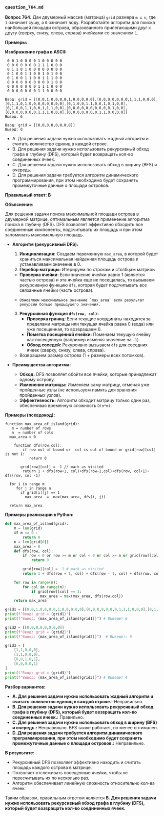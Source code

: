 ### `question_764.md`

**Вопрос 764.** Дан двумерный массив (матрица) `grid` размера `m x n`, где `1` означает сушу, а `0` означает воду. Разработайте алгоритм для поиска наибольшей площади острова, образованного прилегающими друг к другу (сверху, снизу, слева, справа) ячейками со значением `1`.

**Примеры:**

**Изображение графа в ASCII:**
```
 0 0 1 0 0 0 0 1 0 0 0 0 0
 0 0 0 0 0 0 0 1 1 1 0 0 0
 0 1 1 0 1 0 0 0 0 0 0 0 0
 0 1 0 0 1 1 0 0 1 0 1 0 0
 0 1 0 0 1 1 0 0 1 1 1 0 0
 0 0 0 0 0 0 0 0 0 0 1 0 0
 0 0 0 0 0 0 0 1 1 1 0 0 0
 0 0 0 0 0 0 0 1 1 0 0 0 0
```

```
Ввод: grid = [[0,0,1,0,0,0,0,1,0,0,0,0,0],[0,0,0,0,0,0,0,1,1,1,0,0,0],[0,1,1,0,1,0,0,0,0,0,0,0,0],[0,1,0,0,1,1,0,0,1,0,1,0,0],[0,1,0,0,1,1,0,0,1,1,1,0,0],[0,0,0,0,0,0,0,0,0,0,1,0,0],[0,0,0,0,0,0,0,1,1,1,0,0,0],[0,0,0,0,0,0,0,1,1,0,0,0,0]]
Вывод: 6

Ввод: grid = [[0,0,0,0,0,0,0,0]]
Вывод: 0
```

-   A. Для решения задачи нужно использовать жадный алгоритм и считать количество единиц в каждой строке.
-   B. Для решения задачи нужно использовать рекурсивный обход графа в глубину (DFS), который будет возвращать кол-во соединенных ячеек.
-  C. Для решения задачи нужно использовать обход в ширину (BFS) и очередь.
-   D. Для решения задачи требуется  алгоритм динамического программирования, при этом необходимо будет сохранять промежуточные данные о площади островов.

**Правильный ответ: B**

**Объяснение:**

Для решения задачи поиска максимальной площади острова в двумерной матрице, оптимальным является применение алгоритма поиска в глубину (DFS). DFS позволяет эффективно обходить все соединенные компоненты,  подсчитывать их площадь  и при этом запоминать максимальную площадь.

*   **Алгоритм (рекурсивный DFS):**
    1.   **Инициализация:** Создаем  переменную `max_area`, в которой будет храниться максимальная найденная площадь острова и устанавливаем значение в 0.
    2.  **Перебор матрицы:** Итерируем по строкам и столбцам  матрицы:
      *    **Проверка ячейки:**  Если значение ячейки равно 1 (является частью острова) и эта ячейка еще не посещалась, то вызываем рекурсивную функцию `dfs`, которая будет подсчитывать все связанные ячейки (часть острова).
       *     Обновляем максимальное значение `max_area` если результат рекурсии больше предыдущего значения.
    3.  **Рекурсивная функция `dfs(row, col)`:**
        *   **Проверка границ:** Если текущие координаты находятся за пределами матрицы или текущая ячейка  равна 0 (вода) или уже посещенная, то возвращаем 0.
          *   **Пометка посещенной ячейки:** Помечаем  текущую ячейку как посещенную  (например  изменяя  значение на `-1`).
          *   **Обход соседей:** Рекурсивно вызываем  `dfs` для  соседних ячеек (сверху, снизу, слева, справа).
      *  Возвращаем  размер острова (1 + размеры всех потомков).

* **Преимущества алгоритма:**
     *   **Обход:**  DFS  позволяет обойти  все ячейки, которые принадлежат  одному острову.
    *    **Изменение матрицы:** Изменяем саму матрицу, отмечая уже пройденные узлы  (не используем  память для хранения пройденных  узлов).
    *   **Эффективность:** Алгоритм обходит матрицу только один раз, обеспечивая  временную сложность `O(n*m)`.

**Примеры (псевдокод):**
```
function max_area_of_island(grid):
   m = number of rows
   n  = number of cols
  max_area = 0

    function dfs(row,col):
        if row out of bound or  col is out of bound or grid[row][col] is not 1:
           return 0

       grid[row][col] = -1 // mark as visited
        return 1 + dfs(row+1, col)+dfs(row-1,col)+dfs(row, col+1)+ dfs(row, col -1)

  for i in range m
     for j in range n
       if grid[i][j] == 1
         max_area  =  max(max_area, dfs(i, j))

  return max_area
```

**Примеры реализации в Python:**

```python
def max_area_of_island(grid):
    m = len(grid)
    if m == 0 :
        return 0
    n = len(grid[0])
    max_area = 0
    def dfs(row, col):
        if row < 0 or row >= m or col < 0 or col >= n or grid[row][col] != 1:
            return 0

        grid[row][col] = -1 # mark as visited
        return 1 + dfs(row + 1, col) + dfs(row - 1, col) + dfs(row, col + 1) + dfs(row, col - 1)

    for row in range(m):
        for col in range(n):
            if grid[row][col] == 1:
                max_area = max(max_area, dfs(row,col))
    return max_area

grid1 = [[0,0,1,0,0,0,0,1,0,0,0,0,0],[0,0,0,0,0,0,0,1,1,1,0,0,0],[0,1,1,0,1,0,0,0,0,0,0,0,0],[0,1,0,0,1,1,0,0,1,0,1,0,0],[0,1,0,0,1,1,0,0,1,1,1,0,0],[0,0,0,0,0,0,0,0,0,0,1,0,0],[0,0,0,0,0,0,0,1,1,1,0,0,0],[0,0,0,0,0,0,0,1,1,0,0,0,0]]
print(f"Ввод: grid = {grid1}")
print(f"Вывод: {max_area_of_island(grid1)}") # Выведет 6

grid2 = [[0,0,0,0,0,0,0,0]]
print(f"Ввод: grid = {grid2}")
print(f"Вывод: {max_area_of_island(grid2)}")  # Выведет: 0

grid3 = [
    [1,1,0,0,0],
    [1,1,0,0,0],
    [0,0,1,0,1],
    [0,0,0,0,1]
]
print(f"Ввод: grid = {grid3}")
print(f"Вывод: {max_area_of_island(grid3)}") # Выведет 4

```

**Разбор вариантов:**
*   **A. Для решения задачи нужно использовать жадный алгоритм и считать количество единиц в каждой строке.:** Неправильно.
*  **B. Для решения задачи нужно использовать рекурсивный обход графа в глубину (DFS), который будет возвращать кол-во соединенных ячеек.:** Правильно.
*   **C. Для решения задачи нужно использовать обход в ширину (BFS) и очередь.:** Неправильно. BFS также работает, но  менее оптимален.
*  **D. Для решения задачи требуется алгоритм динамического программирования, при этом необходимо будет сохранять промежуточные данные о площади островов.:** Неправильно.

**В результате:**
*   Рекурсивный  DFS позволяет эффективно  находить и считать площадь каждого  острова в матрице.
*  Позволяет  отслеживать посещенные ячейки, чтобы не пересчитывать их по несколько раз.
*  Алгоритм  обеспечивает линейную сложность относительно кол-ва ячеек.

Таким образом, правильным ответом является **B. Для решения задачи нужно использовать рекурсивный обход графа в глубину (DFS), который будет возвращать кол-во соединенных ячеек.**
